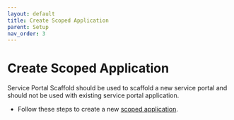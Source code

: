 ```yaml
---
layout: default
title: Create Scoped Application
parent: Setup
nav_order: 3
---
```


# Create Scoped Application
Service Portal Scaffold should be used to scaffold a new service portal and should not be used with existing service portal application.

- Follow these steps to create a new [scoped application](https://docs.servicenow.com/bundle/paris-application-development/page/build/guided-app-creator/concept/guided-app-creator.html).